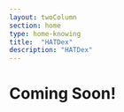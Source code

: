 ```yaml
---
layout: twoColumn
section: home
type: home-knowing
title:  "HATDex"
description: "HATDex"
---
```


# Coming Soon!
